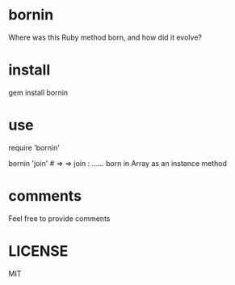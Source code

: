 bornin
======

Where was this Ruby method born, and how did it evolve?

install
=======

gem install bornin

use
===

require 'bornin'

bornin 'join' # => => join : ...... born in Array as an instance method

comments
========

Feel free to provide comments

LICENSE
=======

MIT

